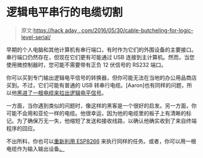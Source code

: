 # 逻辑电平串行的电缆切割

> 原文:[https://hack aday . com/2016/05/30/cable-butcheling-for-logic-level-serial/](https://hackaday.com/2016/05/30/cable-butchering-for-logic-level-serial/)

早期的个人电脑和其他计算机有串行端口，有时作为它们的外围设备的主要接口。串行端口仍然存在，但现在它们更有可能通过 USB 连接到主计算机。然而，当您使用微控制器时，您可能不需要带有正负 12 伏信号的 RS232 端口。

你可以买到专门输出逻辑电平信号的转换器，但你可能无法在当地的办公用品商店买到。不过，它们可能有普通的 USB 转串行电缆。[Aaron]也有同样的问题，所以他[黑进了一根电缆来拉出逻辑电平信号](http://www.artima.com/forums/flat.jsp?forum=122&thread=381761)。

一方面，当你遇到类似的问题时，像这样的黑客是一个很好的启发。另一方面，你可能不会用和亚伦一样的电缆。他很幸运，因为他的电缆里的板子上有清晰的标记。为了确保万无一失，他缩短了发送和接收线路，以确认他确实收到了来自终端程序的回应。

不出所料，你也可以[重新利用 ESP8266](http://hackaday.com/2015/10/23/use-the-esp-as-a-serial-adapter/) 来执行同样的任务。或者，你可以用一根电缆作为输入输出设备[。](http://hackaday.com/2015/06/21/usb2serial-adapter-as-an-io-device/)